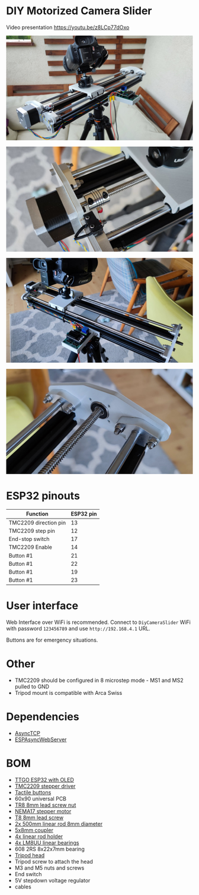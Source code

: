 # DIY Motorized Camera Slider

Video presentation https://youtu.be/z8LCp77dOxo

![DIY motorized camera slider](assets/01.jpg)

![DIY motorized camera slider](assets/02.jpg)

![DIY motorized camera slider](assets/03.jpg)

![DIY motorized camera slider](assets/04.jpg)

# ESP32 pinouts

| Function | ESP32 pin |
| ---       | ---       |
| TMC2209 direction pin | 13 |
| TMC2209 step pin | 12 |
| End-stop switch | 17 |
| TMC2209 Enable    | 14 |
| Button #1 | 21 |
| Button #1 | 22 |
| Button #1 | 19 |
| Button #1 | 23 |

# User interface

Web Interface over WiFi is recommended. Connect to `DiyCameraSlider` WiFi with password `123456789` and use `http://192.168.4.1` URL.

Buttons are for emergency situations.

# Other

* TMC2209 should be configured in 8 microstep mode - MS1 and MS2 pulled to GND
* Tripod mount is compatible with Arca Swiss

#  Dependencies

* [AsyncTCP](https://github.com/me-no-dev/AsyncTCP)
* [ESPAsyncWebServer](https://github.com/me-no-dev/ESPAsyncWebServer)

# BOM

* [TTGO ESP32 with OLED](https://bit.ly/2G3qTSO)
* [TMC2209 stepper driver](https://bit.ly/3yxFSKa)
* [Tactile buttons](http://bit.ly/2Kzawy3)
* 60x90 universal PCB
* [TR8 8mm lead screw nut](https://bit.ly/3jS5PQQ)
* [NEMA17 stepper motor](https://bit.ly/3yv4bZh)
* [T8 8mm lead screw](https://bit.ly/3hDNhRs)
* [2x 500mm linear rod 8mm diameter](https://bit.ly/3eajnDF)
* [5x8mm coupler](https://bit.ly/3dMOrZR)
* [4x linear rod holder](https://bit.ly/3xndEBR)
* [4x LM8UU linear bearings](https://bit.ly/36hJqUK)
* 608 2RS 8x22x7mm bearing
* [Tripod head](https://bit.ly/3wtL7te)
* Tripod screw to attach the head
* M3 and M5 nuts and screws
* End switch
* 5V stepdown voltage regulator
* cables